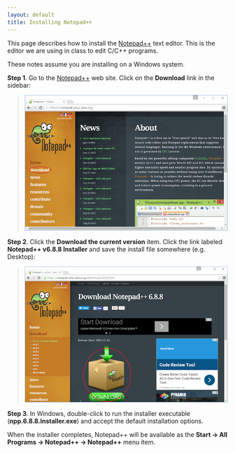 ```yaml
---
layout: default
title: Installing Notepad++
---
```


This page describes how to install the [Notepad++](http://notepad-plus-plus.org) text editor. This is the editor we are using in class to edit C/C++ programs.

These notes assume you are installing on a Windows system.

**Step 1**. Go to the [Notepad++](http://notepad-plus-plus.org) web site. Click on the **Download** link in the sidebar:

> ![image](img/nppStep1.png)

**Step 2**. Click the **Download the current version** item. Click the link labeled **Notepad++ v6.8.8 Installer** and save the install file somewhere (e.g. Desktop):

> ![image](img/nppStep2.png)

**Step 3**. In Windows, double-click to run the installer executable (**npp.6.8.8.Installer.exe**) and accept the default installation options.

When the installer completes, Notepad++ will be available as the **Start &rarr; All Programs &rarr; Notepad++ &rarr; Notepad++** menu item.
